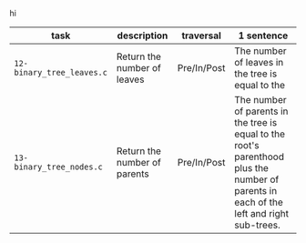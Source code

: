 hi

| task | description | traversal | 1 sentence |
| ---- | - | - | - |
| `12-binary_tree_leaves.c` | Return the number of leaves | Pre/In/Post | The number of leaves in the tree is equal to the 
| `13-binary_tree_nodes.c` | Return the number of parents | Pre/In/Post | The number of parents in the tree is equal to the root's parenthood plus the number of parents in each of the left and right sub-trees. |
 